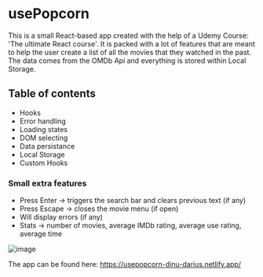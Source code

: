 # usePopcorn

This is a small React-based app created with the help of a Udemy Course: 'The ultimate React course'. It is packed with a lot of features that are meant to help the user create a list of all the movies that they watched in the past. The data comes from the OMDb Api and everything is stored within Local Storage.

## Table of contents
- Hooks
- Error handling
- Loading states
- DOM selecting
- Data persistance
- Local Storage
- Custom Hooks

### Small extra features
- Press Enter -> triggers the search bar and clears previous text (if any)
- Press Escape -> closes the movie menu (if open)
- Will display errors (if any)
- Stats -> number of movies, average IMDb rating, average use rating, average time

![image](https://github.com/dariusdinu/usePopcorn/assets/75120006/5edde2fa-8062-4905-bbd2-0c731ca4ab3f)

The app can be found here: https://usepopcorn-dinu-darius.netlify.app/
